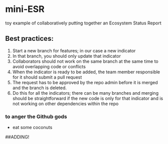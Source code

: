 # mini-ESR
toy example of collaboratively putting together an Ecosystem Status Report

## Best practices: 
1. Start a new branch for features; in our case a new indicator
2. In that branch, you should only update that indicator
3. Collaborators should not work on the same branch at the same time to avoid overlapping code or conflicts
4. When the indicator is ready to be added, the team member responsible for it should submit a pull request
5. The request has to be approved by the repo admin before it is merged and the branch is deleted.
6. Do this for all the indicators; there can be many branches and merging should be straightforward if the new code is only for that indicator and is not working on other dependencies within the repo

### to anger the Github gods
- eat some coconuts

##ADDING!
